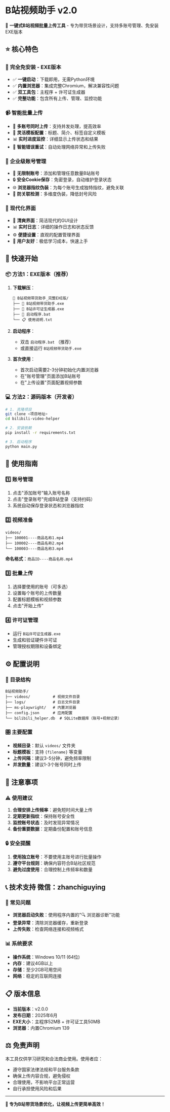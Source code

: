 # B站视频助手 v2.0

🚀 **一键式B站视频批量上传工具** - 专为带货场景设计，支持多账号管理、免安装EXE版本

## ⭐ 核心特色

### 🎯 **完全免安装 - EXE版本**
- ✅ **一键启动**：下载即用，无需Python环境
- ✅ **内置浏览器**：集成完整Chromium，解决兼容性问题  
- ✅ **双工具包**：主程序 + 许可证生成器
- ✅ **完整功能**：包含所有上传、管理、监控功能

### 📹 **智能批量上传**
- 🔄 **多账号同时上传**：支持并发处理，提高效率
- 📝 **灵活模板配置**：标题、简介、标签自定义模板
- 📊 **实时进度监控**：详细显示上传状态和结果
- 🔄 **智能错误重试**：自动处理网络异常和上传失败

### 🔐 **企业级账号管理**
- 👥 **无限制账号**：添加和管理任意数量B站账号
- 🔒 **安全Cookie保存**：免密登录，自动维护登录状态
- 🌐 **浏览器指纹伪装**：为每个账号生成独特指纹，避免关联
- 🚫 **防关联检测**：多维度伪装，降低封号风险

### 🎨 **现代化界面**
- 📱 **清爽界面**：简洁现代的GUI设计
- 📊 **实时日志**：详细的操作日志和状态反馈
- ⚙️ **便捷设置**：直观的配置管理界面
- 🎯 **用户友好**：极低学习成本，快速上手

## 🚀 快速开始

### 📦 **方法1：EXE版本（推荐）**

1. **下载解压**：
   ```
   📁 B站视频带货助手_完整EXE版/
   ├── 🚀 B站视频带货助手.exe
   ├── 🔐 B站许可证生成器.exe  
   ├── 📝 启动程序.bat
   └── 📋 使用说明.txt
   ```

2. **启动程序**：
   - 双击 `启动程序.bat` （推荐）
   - 或直接运行 `B站视频带货助手.exe`

3. **首次使用**：
   - 首次启动需要2-3分钟初始化内置浏览器
   - 在"账号管理"页面添加B站账号
   - 在"上传设置"页面配置视频参数

### 💻 **方法2：源码版本（开发者）**

```bash
# 1. 克隆项目
git clone <项目地址>
cd bilibili-video-helper

# 2. 安装依赖
pip install -r requirements.txt

# 3. 启动程序
python main.py
```

## 📖 使用指南

### 1️⃣ **账号管理**
1. 点击"添加账号"输入账号名称
2. 点击"登录账号"完成B站登录（支持扫码）
3. 系统自动保存登录状态和浏览器指纹

### 2️⃣ **视频准备**
```
videos/
├── 100001----商品名称1.mp4
├── 100002----商品名称2.mp4
└── 100003----商品名称3.mp4
```
**命名格式**：`商品ID----商品名称.mp4`

### 3️⃣ **批量上传**
1. 选择要使用的账号（可多选）
2. 设置每个账号的上传数量
3. 配置标题模板和视频参数
4. 点击"开始上传"

### 4️⃣ **许可证管理**
- 运行 `B站许可证生成器.exe` 
- 生成和验证硬件许可证
- 管理授权期限和设备绑定

## ⚙️ 配置说明

### 📁 **目录结构**
```
B站视频助手/
├── videos/          # 视频文件目录
├── logs/            # 日志文件目录  
├── ms-playwright/   # 内置浏览器
├── config.json      # 应用配置
└── bilibili_helper.db  # SQLite数据库（账号+视频记录）
```

### 🎛️ **主要配置**
- **视频目录**：默认 `videos/` 文件夹
- **标题模板**：支持 `{filename}` 等变量
- **上传间隔**：建议3-5分钟，避免频率限制
- **并发数量**：建议1-3个账号同时上传

## 🚨 注意事项

### ⚠️ **使用建议**
1. **合理安排上传频率**：避免短时间大量上传
2. **定期更新指纹**：保持账号安全性  
3. **监控账号状态**：及时发现异常情况
4. **备份重要数据**：定期备份配置和账号信息

### 🔒 **安全提醒**
1. **使用独立账号**：不要使用主账号进行批量操作
2. **遵守平台规则**：确保内容符合B站社区规范
3. **避免过度使用**：合理控制上传频率和数量

## 📞 技术支持    微信：zhanchiguying


### 🔧 **常见问题**
- **浏览器启动失败**：使用程序内置的"🔍 浏览器诊断"功能
- **登录异常**：清除浏览器缓存，重新登录
- **上传失败**：检查网络连接和视频格式

### 📊 **系统要求**
- **操作系统**：Windows 10/11 (64位)
- **内存**：建议4GB以上
- **存储**：至少2GB可用空间
- **网络**：稳定的互联网连接

## 📋 版本信息

- **当前版本**：v2.0.0
- **发布日期**：2025年6月  
- **EXE大小**：主程序52MB + 许可证工具50MB
- **浏览器**：内置Chromium 139

## ⚖️ 免责声明

本工具仅供学习研究和合法商业使用。使用者应：
- 遵守国家法律法规和平台服务条款
- 确保上传内容合规，避免侵权
- 合理使用，不影响平台正常运营
- 自行承担使用风险和后果

---

**🎯 专为B站带货场景优化，让视频上传更简单高效！** 
